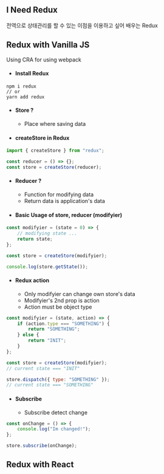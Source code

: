 ## I Need Redux

전역으로 상태관리를 할 수 있는 이점을 이용하고 싶어 배우는 Redux

## Redux with Vanilla JS

Using CRA for using webpack

-   #### Install Redux

```terminal
npm i redux
// or
yarn add redux
```

-   #### Store ?

    -   Place where saving data

-   #### createStore in Redux

```js
import { createStore } from "redux";

const reducer = () => {};
const store = createStore(reducer);
```

-   #### Reducer ?

    -   Function for modifying data
    -   Return data is application's data

-   #### Basic Usage of store, reducer (modifyier)

```js
const modifyier = (state = 0) => {
    // modifying state ...
    return state;
};

const store = createStore(modifyier);

console.log(store.getState());
```

-   #### Redux action
    -   Only modifyier can change own store's data
    -   Modifyier's 2nd prop is action
    -   Action must be object type

```js
const modifyier = (state, action) => {
    if (action.type === "SOMETHING") {
        return "SOMETHING";
    } else {
        return "INIT";
    }
};

const store = createStore(modifyier);
// current state === "INIT"

store.dispatch({ type: "SOMETHING" });
// current state === "SOMETHING"
```

-   #### Subscribe

    -   Subscribe detect change

```js
const onChange = () => {
    console.log("Im changed!");
};

store.subscribe(onChange);
```

## Redux with React

